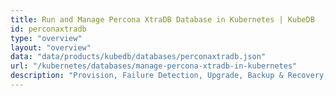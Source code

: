 ```yaml
---
title: Run and Manage Percona XtraDB Database in Kubernetes | KubeDB
id: perconaxtradb
type: "overview"
layout: "overview"
data: "data/products/kubedb/databases/perconaxtradb.json"
url: "/kubernetes/databases/manage-percona-xtradb-in-kubernetes"
description: "Provision, Failure Detection, Upgrade, Backup & Recovery, Monitor, Data Protection for Percona XtraDB Databases in Kubernetes on Public and Private Cloud"
---
```

